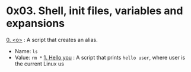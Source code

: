 # 0x03. Shell, init files, variables and expansions

[0. \<o>](./0-alias) : A script that creates an alias.
   - Name: `ls`
   - Value: `rm *` 
[1. Hello you](./1-hello_you) : A script that prints `hello user`, where user is the current Linux us
